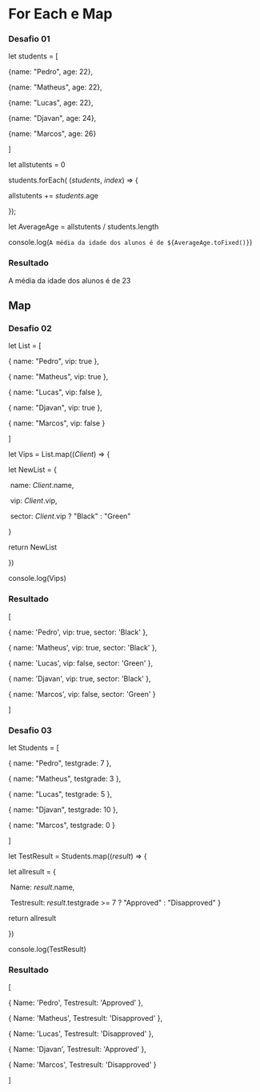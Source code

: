 #                        For Each e Map



### Desafio 01

let students = [

  {name: "Pedro", age: 22},

  {name: "Matheus", age: 22},

  {name: "Lucas", age: 22},

  {name: "Djavan", age: 24},

  {name: "Marcos", age: 26}

]



let allstutents = 0

students.forEach( (*students*, *index*) => {

  allstutents +=  *students*.age

});



let AverageAge = allstutents / students.length



console.log(`A média da idade dos alunos é de ${AverageAge.toFixed()}`) 



### Resultado



A média da idade dos alunos é de 23



##                                             Map



### Desafio 02



let List = [

  { name: "Pedro", vip: true },

  { name: "Matheus", vip: true },

  { name: "Lucas", vip: false },

  { name: "Djavan", vip: true },

  { name: "Marcos", vip: false }

]



let Vips = List.map((*Client*) => {

  let NewList = {

​    name: *Client*.name,

​    vip: *Client*.vip,

​    sector: *Client*.vip ? "Black" : "Green"

  }

  return NewList

})

console.log(Vips)



### Resultado

[

  { name: 'Pedro', vip: true, sector: 'Black' },

  { name: 'Matheus', vip: true, sector: 'Black' },

  { name: 'Lucas', vip: false, sector: 'Green' },

  { name: 'Djavan', vip: true, sector: 'Black' },

  { name: 'Marcos', vip: false, sector: 'Green' }

 ]



### Desafio 03



let Students = [

  { name: "Pedro", testgrade: 7 },

  { name: "Matheus", testgrade: 3 },

  { name: "Lucas", testgrade: 5 },

  { name: "Djavan", testgrade: 10 },

  { name: "Marcos", testgrade: 0 }

]



let TestResult = Students.map((*result*) => {

  let allresult = {

​    Name: *result*.name,

​    Testresult: *result*.testgrade >= 7 ? "Approved" : "Disapproved"  }

 

 return allresult

})

console.log(TestResult)



### Resultado



[

  { Name: 'Pedro', Testresult: 'Approved' },

  { Name: 'Matheus', Testresult: 'Disapproved' },

  { Name: 'Lucas', Testresult: 'Disapproved' },

  { Name: 'Djavan', Testresult: 'Approved' },

  { Name: 'Marcos', Testresult: 'Disapproved' }

 ]
